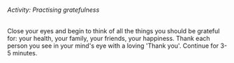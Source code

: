 ###### Activity: Practising gratefulness
Close your eyes and begin to think of all the things you should be grateful for: your health, your family, your friends, your happiness. Thank each person you see in your mind's eye with a loving 'Thank you'. Continue for 3-5 minutes.

